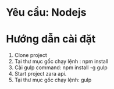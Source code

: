 # Yêu cầu: Nodejs

# Hướng dẫn cài đặt
1. Clone project 
2. Tại thư mục gốc chạy lệnh : npm install
3. Cài gulp command: npm install -g gulp
4. Start project zara api.
5. Tại thư mục gốc chạy lệnh: gulp 
